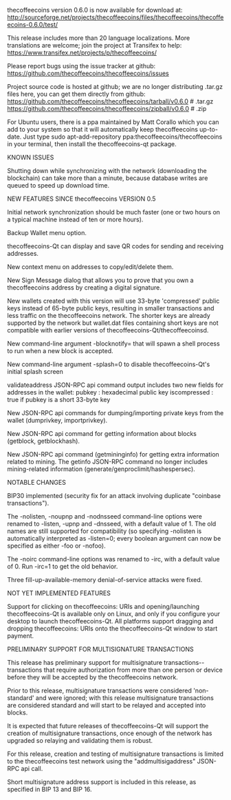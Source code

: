 thecoffeecoins version 0.6.0 is now available for download at:
http://sourceforge.net/projects/thecoffeecoins/files/thecoffeecoins/thecoffeecoins-0.6.0/test/

This release includes more than 20 language localizations.
More translations are welcome; join the
project at Transifex to help:
https://www.transifex.net/projects/p/thecoffeecoins/

Please report bugs using the issue tracker at github:
https://github.com/thecoffeecoins/thecoffeecoins/issues

Project source code is hosted at github; we are no longer
distributing .tar.gz files here, you can get them
directly from github:
https://github.com/thecoffeecoins/thecoffeecoins/tarball/v0.6.0  # .tar.gz
https://github.com/thecoffeecoins/thecoffeecoins/zipball/v0.6.0  # .zip

For Ubuntu users, there is a ppa maintained by Matt Corallo which
you can add to your system so that it will automatically keep
thecoffeecoins up-to-date.  Just type
sudo apt-add-repository ppa:thecoffeecoins/thecoffeecoins
in your terminal, then install the thecoffeecoins-qt package.


KNOWN ISSUES

Shutting down while synchronizing with the network
(downloading the blockchain) can take more than a minute,
because database writes are queued to speed up download
time.


NEW FEATURES SINCE thecoffeecoins VERSION 0.5

Initial network synchronization should be much faster
(one or two hours on a typical machine instead of ten or more
hours).

Backup Wallet menu option.

thecoffeecoins-Qt can display and save QR codes for sending
and receiving addresses.

New context menu on addresses to copy/edit/delete them.

New Sign Message dialog that allows you to prove that you
own a thecoffeecoins address by creating a digital
signature.

New wallets created with this version will
use 33-byte 'compressed' public keys instead of
65-byte public keys, resulting in smaller
transactions and less traffic on the thecoffeecoins
network. The shorter keys are already supported
by the network but wallet.dat files containing
short keys are not compatible with earlier
versions of thecoffeecoins-Qt/thecoffeecoinsd.

New command-line argument -blocknotify=<command>
that will spawn a shell process to run <command> 
when a new block is accepted.

New command-line argument -splash=0 to disable
thecoffeecoins-Qt's initial splash screen

validateaddress JSON-RPC api command output includes
two new fields for addresses in the wallet:
pubkey : hexadecimal public key
iscompressed : true if pubkey is a short 33-byte key

New JSON-RPC api commands for dumping/importing
private keys from the wallet (dumprivkey, importprivkey).

New JSON-RPC api command for getting information about
blocks (getblock, getblockhash).

New JSON-RPC api command (getmininginfo) for getting
extra information related to mining. The getinfo
JSON-RPC command no longer includes mining-related
information (generate/genproclimit/hashespersec).



NOTABLE CHANGES

BIP30 implemented (security fix for an attack involving
duplicate "coinbase transactions").

The -nolisten, -noupnp and -nodnsseed command-line
options were renamed to -listen, -upnp and -dnsseed,
with a default value of 1. The old names are still
supported for compatibility (so specifying -nolisten
is automatically interpreted as -listen=0; every
boolean argument can now be specified as either
-foo or -nofoo).

The -noirc command-line options was renamed to
-irc, with a default value of 0. Run -irc=1 to
get the old behavior.

Three fill-up-available-memory denial-of-service
attacks were fixed.


NOT YET IMPLEMENTED FEATURES

Support for clicking on thecoffeecoins: URIs and
opening/launching thecoffeecoins-Qt is available only on Linux,
and only if you configure your desktop to launch
thecoffeecoins-Qt. All platforms support dragging and dropping
thecoffeecoins: URIs onto the thecoffeecoins-Qt window to start
payment.


PRELIMINARY SUPPORT FOR MULTISIGNATURE TRANSACTIONS

This release has preliminary support for multisignature
transactions-- transactions that require authorization
from more than one person or device before they
will be accepted by the thecoffeecoins network.

Prior to this release, multisignature transactions
were considered 'non-standard' and were ignored;
with this release multisignature transactions are
considered standard and will start to be relayed
and accepted into blocks.

It is expected that future releases of thecoffeecoins-Qt
will support the creation of multisignature transactions,
once enough of the network has upgraded so relaying
and validating them is robust.

For this release, creation and testing of multisignature
transactions is limited to the thecoffeecoins test network using
the "addmultisigaddress" JSON-RPC api call.

Short multisignature address support is included in this
release, as specified in BIP 13 and BIP 16.
